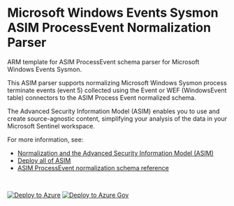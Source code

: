 # Microsoft Windows Events Sysmon ASIM ProcessEvent Normalization Parser

ARM template for ASIM ProcessEvent schema parser for Microsoft Windows Events Sysmon.

This ASIM parser supports normalizing Microsoft Windows Sysmon process terminate events (event 5) collected using the Event or WEF (WindowsEvent table) connectors to the ASIM Process Event normalized schema.


The Advanced Security Information Model (ASIM) enables you to use and create source-agnostic content, simplifying your analysis of the data in your Microsoft Sentinel workspace.

For more information, see:

- [Normalization and the Advanced Security Information Model (ASIM)](https://aka.ms/AboutASIM)
- [Deploy all of ASIM](https://aka.ms/DeployASIM)
- [ASIM ProcessEvent normalization schema reference](https://aka.ms/ASimProcessEventDoc)

<br>

[![Deploy to Azure](https://aka.ms/deploytoazurebutton)](https://portal.azure.com/#create/Microsoft.Template/uri/https%3A%2F%2Fraw.githubusercontent.com%2FAzure%2FAzure-Sentinel%2Fmaster%2FParsers%2FASimProcessEvent%2FARM%2FASimProcessTerminateMicrosoftSysmon%2FASimProcessTerminateMicrosoftSysmon.json) [![Deploy to Azure Gov](https://aka.ms/deploytoazuregovbutton)](https://portal.azure.us/#create/Microsoft.Template/uri/https%3A%2F%2Fraw.githubusercontent.com%2FAzure%2FAzure-Sentinel%2Fmaster%2FParsers%2FASimProcessEvent%2FARM%2FASimProcessTerminateMicrosoftSysmon%2FASimProcessTerminateMicrosoftSysmon.json)
